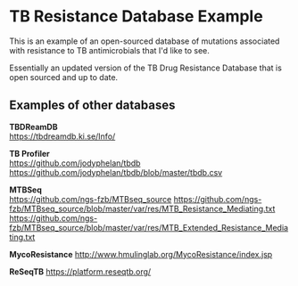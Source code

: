 # TB Resistance Database Example

This is an example of an open-sourced database of mutations associated with resistance to TB antimicrobials that I'd like to see. 

Essentially an updated version of the TB Drug Resistance Database that is open sourced and up to date. 

## Examples of other databases  
**TBDReamDB**  
https://tbdreamdb.ki.se/Info/

**TB Profiler**  
https://github.com/jodyphelan/tbdb
https://github.com/jodyphelan/tbdb/blob/master/tbdb.csv

**MTBSeq**  
https://github.com/ngs-fzb/MTBseq_source
https://github.com/ngs-fzb/MTBseq_source/blob/master/var/res/MTB_Resistance_Mediating.txt
https://github.com/ngs-fzb/MTBseq_source/blob/master/var/res/MTB_Extended_Resistance_Mediating.txt

**MycoResistance**
http://www.hmulinglab.org/MycoResistance/index.jsp

**ReSeqTB**
https://platform.reseqtb.org/
